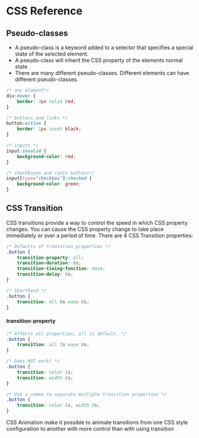 # CSS Reference

## Pseudo-classes

- A pseudo-class is a keyword added to a selector that specifies a special state of the
selected element.
- A pseudo-class will inherit the CSS property of the elements normal state
- There are many different pseudo-classes. Different elements can have different
pseudo-classes. 

```css
/* any element*/
div:hover {
    border: 3px solid red;
}

/* buttons and links */
button:active {
    border: 1px inset black;
}

/* inputs */
input:invalid {
    background-color: red;
}

/* checkboxes and radio buttons*/
input[type="checkbox"]:checked {
    background-color: green;
}
```

## CSS Transition

CSS transitions provide a way to control the speed in which CSS property changes. You can cause the CSS property change to take place immediately or over a period of time. There are 4 CSS Transition properties: 

```css
/* Defaults of transition properties */
.button {
    transition-property: all;
    transition-duration: 0s;
    transition-timing-function: ease;
    transition-delay: 0s;
}

/* Shorthand */
.button {
    transition: all 0s ease 0s;
}
```

#### transition-property

```css
/* Affects all properties, all is default. */
.button {
    transition: all 1s ease 0s;
}

/* Does NOT work! */
.button {
    transition: color 1s;
    transition: width 2s;
}

/* Use a comma to separate multiple transition properties */
.button {
    transition: color 1s, width 2s;
}
```


CSS Animation make it possible to
animate transitions from one CSS
style configuration to another with
more control than with using transition